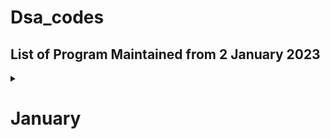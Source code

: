 # Dsa_codes

## List of Program Maintained from 2 January 2023


<details>
<summary>
<h1>
      January
</h1>
</summary>


<details>
<summary>
02/01/2023
</summary>

- [Word Pattern](https://leetcode.com/problems/word-pattern/)  
- [Detect Capital](https://leetcode.com/problems/detect-capital/)
</details>

<details>
<summary>
03/01/2023
</summary>

- [Delete Column to Make Sorted](https://leetcode.com/problems/delete-columns-to-make-sorted/)
</details>

<details>
<summary>
04/01/2023
</summary>

- [Minimum Rounds to Complete All Tasks](https://leetcode.com/problems/minimum-rounds-to-complete-all-tasks/)
</details>

<details>
<summary>
05/01/2023
</summary>

- [Minimum Number of Arrows to Burst Balloons](https://leetcode.com/problems/minimum-number-of-arrows-to-burst-balloons/)
</details>

<details>
<summary>
06/01/2023
</summary>

- [Maximum Ice Cream Bars](https://leetcode.com/problems/maximum-ice-cream-bars/)
- [Minimum Hours of Training to Win a Competition](https://leetcode.com/problems/minimum-hours-of-training-to-win-a-competition/)
</details>

<details>
<summary>
07/01/2023
</summary>

- [Gas Station](https://leetcode.com/problems/gas-station/)
</details>

<details>
<summary>
08/01/2023
</summary>

- [Max Points on a Line](https://leetcode.com/problems/max-points-on-a-line/)
</details>

<details>
<summary>
09/01/2023
</summary>

- [Binary Tree Preorder Traversal](https://leetcode.com/problems/binary-tree-preorder-traversal/)
</details>

<details>
<summary>
10/01/2023
</summary>

- [Same Tree](https://leetcode.com/problems/same-tree/)
</details>

<details>
<summary>
11/01/2023
</summary>

- [Minimum Time to Collect All Apples in a Tree (Graph Problem need to revise not done)](https://leetcode.com/problems/minimum-time-to-collect-all-apples-in-a-tree/)
- [Binary Tree Inorder Traversal](https://leetcode.com/problems/binary-tree-inorder-traversal/)
- [Binary Tree Postorder Traversal](https://leetcode.com/problems/binary-tree-postorder-traversal/)

</details>

      
      

</details>

